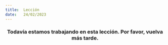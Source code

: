 ```yaml
---
title:  Lección
date:   24/02/2023
---
```


### <center>Todavía estamos trabajando en esta lección. Por favor, vuelva más tarde.</center>